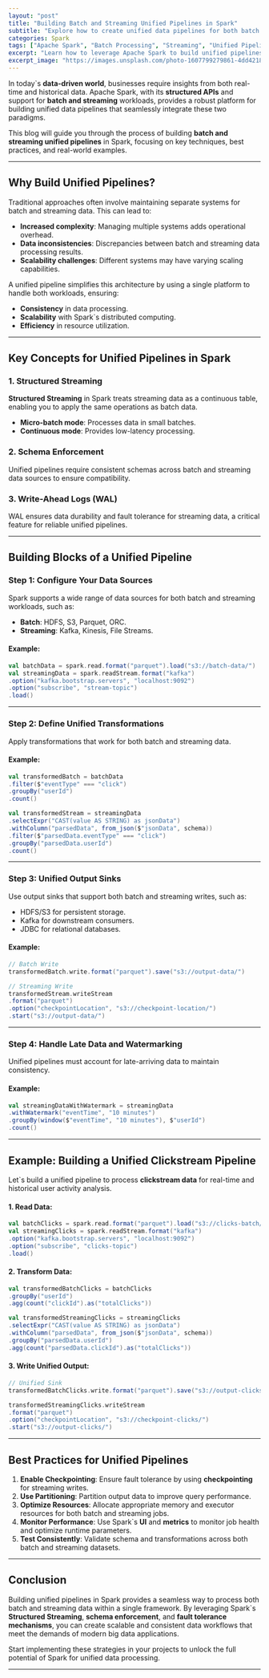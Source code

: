 ```yaml
---
layout: "post"
title: "Building Batch and Streaming Unified Pipelines in Spark"
subtitle: "Explore how to create unified data pipelines for both batch and streaming workloads using Apache Spark."
categories: Spark
tags: ["Apache Spark", "Batch Processing", "Streaming", "Unified Pipelines", "Big Data"]
excerpt: "Learn how to leverage Apache Spark to build unified pipelines that handle both batch and streaming data efficiently, enabling real-time and offline analytics in a single framework."
excerpt_image: "https://images.unsplash.com/photo-1607799279861-4dd421887fb3"
---
```

In today`s **data-driven world**, businesses require insights from both real-time and historical data. Apache Spark, with its **structured APIs** and support for **batch and streaming** workloads, provides a robust platform for building unified data pipelines that seamlessly integrate these two paradigms.

This blog will guide you through the process of building **batch and streaming unified pipelines** in Spark, focusing on key techniques, best practices, and real-world examples.

---

## Why Build Unified Pipelines?

Traditional approaches often involve maintaining separate systems for batch and streaming data. This can lead to:
- **Increased complexity**: Managing multiple systems adds operational overhead.
- **Data inconsistencies**: Discrepancies between batch and streaming data processing results.
- **Scalability challenges**: Different systems may have varying scaling capabilities.

A unified pipeline simplifies this architecture by using a single platform to handle both workloads, ensuring:
- **Consistency** in data processing.
- **Scalability** with Spark`s distributed computing.
- **Efficiency** in resource utilization.

---

## Key Concepts for Unified Pipelines in Spark

### 1. Structured Streaming
**Structured Streaming** in Spark treats streaming data as a continuous table, enabling you to apply the same operations as batch data.

- **Micro-batch mode**: Processes data in small batches.
- **Continuous mode**: Provides low-latency processing.

### 2. Schema Enforcement
Unified pipelines require consistent schemas across batch and streaming data sources to ensure compatibility.

### 3. Write-Ahead Logs (WAL)
WAL ensures data durability and fault tolerance for streaming data, a critical feature for reliable unified pipelines.

---

## Building Blocks of a Unified Pipeline

### Step 1: Configure Your Data Sources

Spark supports a wide range of data sources for both batch and streaming workloads, such as:
- **Batch**: HDFS, S3, Parquet, ORC.
- **Streaming**: Kafka, Kinesis, File Streams.

#### Example:
```scala
val batchData = spark.read.format("parquet").load("s3://batch-data/")
val streamingData = spark.readStream.format("kafka")
.option("kafka.bootstrap.servers", "localhost:9092")
.option("subscribe", "stream-topic")
.load()
```

---

### Step 2: Define Unified Transformations

Apply transformations that work for both batch and streaming data.

#### Example:
```scala
val transformedBatch = batchData
.filter($"eventType" === "click")
.groupBy("userId")
.count()

val transformedStream = streamingData
.selectExpr("CAST(value AS STRING) as jsonData")
.withColumn("parsedData", from_json($"jsonData", schema))
.filter($"parsedData.eventType" === "click")
.groupBy("parsedData.userId")
.count()
```

---

### Step 3: Unified Output Sinks

Use output sinks that support both batch and streaming writes, such as:
- HDFS/S3 for persistent storage.
- Kafka for downstream consumers.
- JDBC for relational databases.

#### Example:
```scala
// Batch Write
transformedBatch.write.format("parquet").save("s3://output-data/")

// Streaming Write
transformedStream.writeStream
.format("parquet")
.option("checkpointLocation", "s3://checkpoint-location/")
.start("s3://output-data/")
```

---

### Step 4: Handle Late Data and Watermarking

Unified pipelines must account for late-arriving data to maintain consistency.

#### Example:
```scala
val streamingDataWithWatermark = streamingData
.withWatermark("eventTime", "10 minutes")
.groupBy(window($"eventTime", "10 minutes"), $"userId")
.count()
```

---

## Example: Building a Unified Clickstream Pipeline

Let`s build a unified pipeline to process **clickstream data** for real-time and historical user activity analysis.

#### 1. Read Data:
```scala
val batchClicks = spark.read.format("parquet").load("s3://clicks-batch/")
val streamingClicks = spark.readStream.format("kafka")
.option("kafka.bootstrap.servers", "localhost:9092")
.option("subscribe", "clicks-topic")
.load()
```

#### 2. Transform Data:
```scala
val transformedBatchClicks = batchClicks
.groupBy("userId")
.agg(count("clickId").as("totalClicks"))

val transformedStreamingClicks = streamingClicks
.selectExpr("CAST(value AS STRING) as jsonData")
.withColumn("parsedData", from_json($"jsonData", schema))
.groupBy("parsedData.userId")
.agg(count("parsedData.clickId").as("totalClicks"))
```

#### 3. Write Unified Output:
```scala
// Unified Sink
transformedBatchClicks.write.format("parquet").save("s3://output-clicks/")

transformedStreamingClicks.writeStream
.format("parquet")
.option("checkpointLocation", "s3://checkpoint-clicks/")
.start("s3://output-clicks/")
```

---

## Best Practices for Unified Pipelines

1. **Enable Checkpointing**: Ensure fault tolerance by using **checkpointing** for streaming writes.
2. **Use Partitioning**: Partition output data to improve query performance.
3. **Optimize Resources**: Allocate appropriate memory and executor resources for both batch and streaming jobs.
4. **Monitor Performance**: Use Spark`s **UI** and **metrics** to monitor job health and optimize runtime parameters.
5. **Test Consistently**: Validate schema and transformations across both batch and streaming datasets.

---

## Conclusion

Building unified pipelines in Spark provides a seamless way to process both batch and streaming data within a single framework. By leveraging Spark`s **Structured Streaming**, **schema enforcement**, and **fault tolerance mechanisms**, you can create scalable and consistent data workflows that meet the demands of modern big data applications.

Start implementing these strategies in your projects to unlock the full potential of Spark for unified data processing.

---
